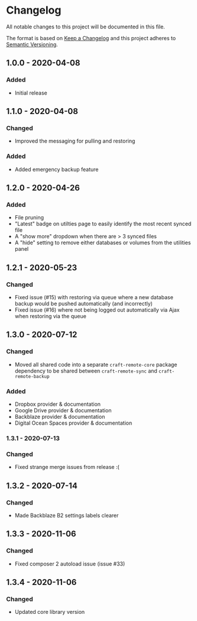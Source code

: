 # Changelog

All notable changes to this project will be documented in this file.

The format is based on [Keep a Changelog](http://keepachangelog.com/) and this project adheres to [Semantic Versioning](http://semver.org/).

## 1.0.0 - 2020-04-08

### Added

- Initial release

## 1.1.0 - 2020-04-08

### Changed

- Improved the messaging for pulling and restoring

### Added

- Added emergency backup feature

## 1.2.0 - 2020-04-26

### Added

- File pruning
- "Latest" badge on utilties page to easily identify the most recent synced file
- A "show more" dropdown when there are > 3 synced files
- A "hide" setting to remove either databases or volumes from the utilities panel

## 1.2.1 - 2020-05-23

### Changed

- Fixed issue (#15) with restoring via queue where a new database backup would be pushed automatically (and incorrectly)
- Fixed issue (#16) where not being logged out automatically via Ajax when restoring via the queue

## 1.3.0 - 2020-07-12

### Changed

- Moved all shared code into a separate `craft-remote-core` package dependency to be shared between `craft-remote-sync` and `craft-remote-backup`

### Added

- Dropbox provider & documentation
- Google Drive provider & documentation
- Backblaze provider & documentation
- Digital Ocean Spaces provider & documentation

### 1.3.1 - 2020-07-13

### Changed

- Fixed strange merge issues from release :(

## 1.3.2 - 2020-07-14

### Changed

- Made Backblaze B2 settings labels clearer

## 1.3.3 - 2020-11-06

### Changed

- Fixed composer 2 autoload issue (issue #33)

## 1.3.4 - 2020-11-06

### Changed

- Updated core library version
